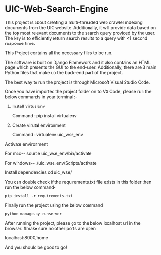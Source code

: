 # UIC-Web-Search-Engine
This project is about creating a multi-threaded web crawler indexing documents from the UIC website. 
Additionally, it will provide data based on the top most relevant documents to the search query provided by the user. The key is to efficiently return search results to a query with &lt;1 second response time.

This Project contains all the necessary files to be run.

The software is built on Django Framework and it also contains an HTML page which presents the GUI to the end-user.
Additionally, there are 3 main Python files that make up the back-end part of the project.

The best way to run the project is through Microsoft Visual Studio Code.

Once you have imported the project folder on to VS Code, please run the below commands in your terminal :-

1. Install virtualenv
	
	Command : pip install virtualenv

2. Create virutal environment

	Command : virtualenv uic_wse_env

Activate environment

For mac--
	source uic_wse_env/bin/activate

For windows--
	./uic_wse_env/Scripts/activate

Install dependencies
	cd uic_wse/	
 
You can double check if the requirements.txt file exists in this folder then run the below command-
	
	pip install -r requirements.txt

Finally run the project using the below command

	python manage.py runserver


After running the project, please go to the below localhost url in the browser. #make sure no other ports are open

localhost:8000/home

And you should be good to go!
